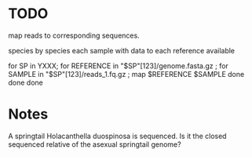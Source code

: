 # TODO

map reads to corresponding sequences.

species by species
each sample with data to each reference available

for SP in YXXX;
    for REFERENCE in "$SP"[123]/genome.fasta.gz ;
        for SAMPLE in "$SP"[123]/reads_1.fq.gz ;
            map $REFERENCE $SAMPLE
        done
    done
done


# Notes

A springtail Holacanthella duospinosa is sequenced. Is it the closed sequenced relative of the asexual springtail genome?


